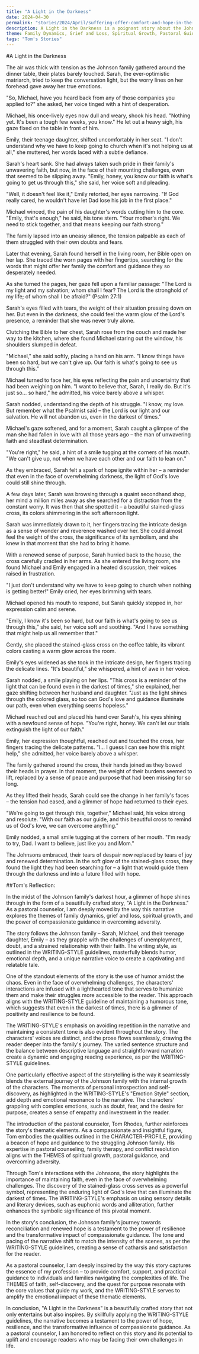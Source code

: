 ```yaml
---
title: "A Light in the Darkness"
date: 2024-04-30
permalink: "stories/2024/April/suffering-offer-comfort-and-hope-in-the-face-of-suffering/"
description: A Light in the Darkness is a poignant story about the Johnson family's journey through hardship and the transformative power of faith, family, and a symbolic stained-glass cross that guides them towards hope and resilience in the face of overwhelming challenges.
theme: Family Dynamics, Grief and Loss, Spiritual Growth, Pastoral Guidance, Overcoming Adversity
tags: "Tom's Stories"
---
```

#A Light in the Darkness

The air was thick with tension as the Johnson family gathered around the dinner table, their plates barely touched. Sarah, the ever-optimistic matriarch, tried to keep the conversation light, but the worry lines on her forehead gave away her true emotions.

"So, Michael, have you heard back from any of those companies you applied to?" she asked, her voice tinged with a hint of desperation.

Michael, his once-lively eyes now dull and weary, shook his head. "Nothing yet. It's been a tough few weeks, you know." He let out a heavy sigh, his gaze fixed on the table in front of him.

Emily, their teenage daughter, shifted uncomfortably in her seat. "I don't understand why we have to keep going to church when it's not helping us at all," she muttered, her words laced with a subtle defiance.

Sarah's heart sank. She had always taken such pride in their family's unwavering faith, but now, in the face of their mounting challenges, even that seemed to be slipping away. "Emily, honey, you know our faith is what's going to get us through this," she said, her voice soft and pleading.

"Well, it doesn't feel like it," Emily retorted, her eyes narrowing. "If God really cared, he wouldn't have let Dad lose his job in the first place."

Michael winced, the pain of his daughter's words cutting him to the core. "Emily, that's enough," he said, his tone stern. "Your mother's right. We need to stick together, and that means keeping our faith strong."

The family lapsed into an uneasy silence, the tension palpable as each of them struggled with their own doubts and fears.

Later that evening, Sarah found herself in the living room, her Bible open on her lap. She traced the worn pages with her fingertips, searching for the words that might offer her family the comfort and guidance they so desperately needed.

As she turned the pages, her gaze fell upon a familiar passage: "The Lord is my light and my salvation; whom shall I fear? The Lord is the stronghold of my life; of whom shall I be afraid?" (Psalm 27:1)

Sarah's eyes filled with tears, the weight of their situation pressing down on her. But even in the darkness, she could feel the warm glow of the Lord's presence, a reminder that she was never truly alone.

Clutching the Bible to her chest, Sarah rose from the couch and made her way to the kitchen, where she found Michael staring out the window, his shoulders slumped in defeat.

"Michael," she said softly, placing a hand on his arm. "I know things have been so hard, but we can't give up. Our faith is what's going to see us through this."

Michael turned to face her, his eyes reflecting the pain and uncertainty that had been weighing on him. "I want to believe that, Sarah, I really do. But it's just so... so hard," he admitted, his voice barely above a whisper.

Sarah nodded, understanding the depth of his struggle. "I know, my love. But remember what the Psalmist said – the Lord is our light and our salvation. He will not abandon us, even in the darkest of times."

Michael's gaze softened, and for a moment, Sarah caught a glimpse of the man she had fallen in love with all those years ago – the man of unwavering faith and steadfast determination.

"You're right," he said, a hint of a smile tugging at the corners of his mouth. "We can't give up, not when we have each other and our faith to lean on."

As they embraced, Sarah felt a spark of hope ignite within her – a reminder that even in the face of overwhelming darkness, the light of God's love could still shine through.

A few days later, Sarah was browsing through a quaint secondhand shop, her mind a million miles away as she searched for a distraction from the constant worry. It was then that she spotted it – a beautiful stained-glass cross, its colors shimmering in the soft afternoon light.

Sarah was immediately drawn to it, her fingers tracing the intricate design as a sense of wonder and reverence washed over her. She could almost feel the weight of the cross, the significance of its symbolism, and she knew in that moment that she had to bring it home.

With a renewed sense of purpose, Sarah hurried back to the house, the cross carefully cradled in her arms. As she entered the living room, she found Michael and Emily engaged in a heated discussion, their voices raised in frustration.

"I just don't understand why we have to keep going to church when nothing is getting better!" Emily cried, her eyes brimming with tears.

Michael opened his mouth to respond, but Sarah quickly stepped in, her expression calm and serene.

"Emily, I know it's been so hard, but our faith is what's going to see us through this," she said, her voice soft and soothing. "And I have something that might help us all remember that."

Gently, she placed the stained-glass cross on the coffee table, its vibrant colors casting a warm glow across the room.

Emily's eyes widened as she took in the intricate design, her fingers tracing the delicate lines. "It's beautiful," she whispered, a hint of awe in her voice.

Sarah nodded, a smile playing on her lips. "This cross is a reminder of the light that can be found even in the darkest of times," she explained, her gaze shifting between her husband and daughter. "Just as the light shines through the colored glass, so too can God's love and guidance illuminate our path, even when everything seems hopeless."

Michael reached out and placed his hand over Sarah's, his eyes shining with a newfound sense of hope. "You're right, honey. We can't let our trials extinguish the light of our faith."

Emily, her expression thoughtful, reached out and touched the cross, her fingers tracing the delicate patterns. "I... I guess I can see how this might help," she admitted, her voice barely above a whisper.

The family gathered around the cross, their hands joined as they bowed their heads in prayer. In that moment, the weight of their burdens seemed to lift, replaced by a sense of peace and purpose that had been missing for so long.

As they lifted their heads, Sarah could see the change in her family's faces – the tension had eased, and a glimmer of hope had returned to their eyes.

"We're going to get through this, together," Michael said, his voice strong and resolute. "With our faith as our guide, and this beautiful cross to remind us of God's love, we can overcome anything."

Emily nodded, a small smile tugging at the corners of her mouth. "I'm ready to try, Dad. I want to believe, just like you and Mom."

The Johnsons embraced, their tears of despair now replaced by tears of joy and renewed determination. In the soft glow of the stained-glass cross, they found the light they had been searching for – a light that would guide them through the darkness and into a future filled with hope.

##Tom's Reflection: 

In the midst of the Johnson family's darkest hour, a glimmer of hope shines through in the form of a beautifully crafted story, "A Light in the Darkness." As a pastoral counselor, I am deeply moved by the way this narrative explores the themes of family dynamics, grief and loss, spiritual growth, and the power of compassionate guidance in overcoming adversity.

The story follows the Johnson family – Sarah, Michael, and their teenage daughter, Emily – as they grapple with the challenges of unemployment, doubt, and a strained relationship with their faith. The writing style, as outlined in the WRITING-STYLE guidelines, masterfully blends humor, emotional depth, and a unique narrative voice to create a captivating and relatable tale.

One of the standout elements of the story is the use of humor amidst the chaos. Even in the face of overwhelming challenges, the characters' interactions are infused with a lighthearted tone that serves to humanize them and make their struggles more accessible to the reader. This approach aligns with the WRITING-STYLE guideline of maintaining a humorous tone, which suggests that even in the darkest of times, there is a glimmer of positivity and resilience to be found.

The WRITING-STYLE's emphasis on avoiding repetition in the narrative and maintaining a consistent tone is also evident throughout the story. The characters' voices are distinct, and the prose flows seamlessly, drawing the reader deeper into the family's journey. The varied sentence structure and the balance between descriptive language and straightforward narration create a dynamic and engaging reading experience, as per the WRITING-STYLE guidelines.

One particularly effective aspect of the storytelling is the way it seamlessly blends the external journey of the Johnson family with the internal growth of the characters. The moments of personal introspection and self-discovery, as highlighted in the WRITING-STYLE's "Emotion Style" section, add depth and emotional resonance to the narrative. The characters' grappling with complex emotions, such as doubt, fear, and the desire for purpose, creates a sense of empathy and investment in the reader.

The introduction of the pastoral counselor, Tom Rhodes, further reinforces the story's thematic elements. As a compassionate and insightful figure, Tom embodies the qualities outlined in the CHARACTER-PROFILE, providing a beacon of hope and guidance to the struggling Johnson family. His expertise in pastoral counseling, family therapy, and conflict resolution aligns with the THEMES of spiritual growth, pastoral guidance, and overcoming adversity.

Through Tom's interactions with the Johnsons, the story highlights the importance of maintaining faith, even in the face of overwhelming challenges. The discovery of the stained-glass cross serves as a powerful symbol, representing the enduring light of God's love that can illuminate the darkest of times. The WRITING-STYLE's emphasis on using sensory details and literary devices, such as euphonic words and alliteration, further enhances the symbolic significance of this pivotal moment.

In the story's conclusion, the Johnson family's journey towards reconciliation and renewed hope is a testament to the power of resilience and the transformative impact of compassionate guidance. The tone and pacing of the narrative shift to match the intensity of the scenes, as per the WRITING-STYLE guidelines, creating a sense of catharsis and satisfaction for the reader.

As a pastoral counselor, I am deeply inspired by the way this story captures the essence of my profession – to provide comfort, support, and practical guidance to individuals and families navigating the complexities of life. The THEMES of faith, self-discovery, and the quest for purpose resonate with the core values that guide my work, and the WRITING-STYLE serves to amplify the emotional impact of these thematic elements.

In conclusion, "A Light in the Darkness" is a beautifully crafted story that not only entertains but also inspires. By skillfully applying the WRITING-STYLE guidelines, the narrative becomes a testament to the power of hope, resilience, and the transformative influence of compassionate guidance. As a pastoral counselor, I am honored to reflect on this story and its potential to uplift and encourage readers who may be facing their own challenges in life.


